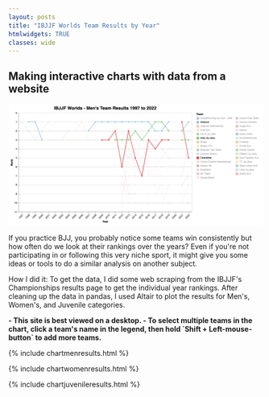 ```yaml
---
layout: posts
title: "IBJJF Worlds Team Results by Year"
htmlwidgets: TRUE
classes: wide
---
```

## Making interactive charts with data from a website

![Screenshot of Men's team results](/assets/images/IBJJF_Mens_Results.jpg)

If you practice BJJ, you probably notice some teams win consistently but how often do we look at their rankings over the years? Even if you're not participating in or following this very niche sport, it might give you some ideas or tools to do a similar analysis on another subject.

How I did it: To get the data, I did some web scraping from the IBJJF's Championships results page to get the individual year rankings. After cleaning up the data in pandas, I used Altair to plot the results for Men's, Women's, and Juvenile categories.

<b>
- This site is best viewed on a desktop.
- To select multiple teams in the chart, click a team's name in the legend, then hold `Shift + Left-mouse-button` to add more teams.
</b>


{% include chartmenresults.html %}


{% include chartwomenresults.html %}


{% include chartjuvenileresults.html %}